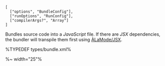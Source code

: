 ```## async Bundle
[
  ["options", "BundleConfig"],
  ["runOptions", "RunConfig"],
  ["compilerArgs?", "Array"]
]
```

Bundles source code into a _JavaScript_ file. If there are _JSX_ dependencies, the bundler will transpile them first using [ÀLaMode/JSX](https://github.com/a-la/jsx).

%TYPEDEF types/bundle.xml%

<!-- %EXAMPLE: example, ../src => @depack/depack%
%FORK example% -->

%~ width="25"%